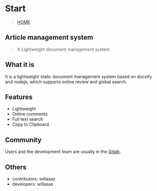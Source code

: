 # Start
> [HOME](https://willasas.github.io/ArticleManagementSystem/#/)

## Article management system

> A Lightweight document management system.

## What it is

It is a lightweight static document management system based on docsify and nodejs, which supports online review and global search.

## Features

- Lightweight
- Online comments
- Full text search
- Copy to Clipboard

## Community

Users and the development team are usually in the <a href="#">Gitalk</a>.

## Others

- contributors: willasas
- developers: willasas
